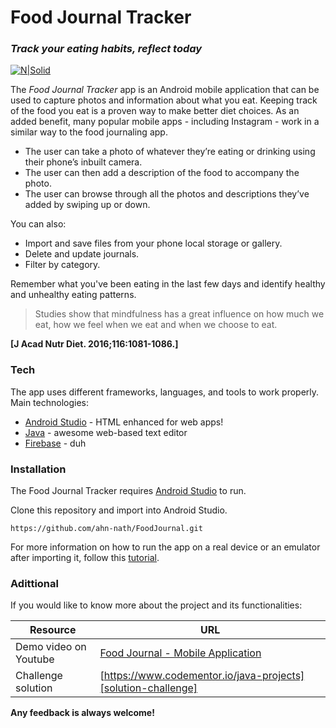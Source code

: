 # Food Journal Tracker
### _Track your eating habits, reflect today_
[![N|Solid](https://cldup.com/dTxpPi9lDf.thumb.png)](https://nodesource.com/products/nsolid)

The _Food Journal Tracker_ app is an Android mobile application that can be used to capture photos and information about what you eat. Keeping track of the food you eat is a proven way to make better diet choices. As an added benefit, many popular mobile apps - including Instagram - work in a similar way to the food journaling app. 

  - The user can take a photo of whatever they’re eating or drinking using their phone’s inbuilt camera.
  - The user can then add a description of the food to accompany the photo.
  - The user can browse through all the photos and descriptions they’ve added by swiping up or down.

You can also:
  - Import and save files from your phone local storage or gallery.
  - Delete and update journals.
  - Filter by category.

Remember what you've been eating in the last few days and identify healthy and unhealthy eating patterns.  

> Studies show that mindfulness has a great influence
> on how much we eat, how we feel when we eat and when we choose to eat.
 
 **[J Acad Nutr Diet. 2016;116:1081-1086.]** 


### Tech

The app uses different frameworks, languages, and tools to work properly. Main technologies:

* [Android Studio] - HTML enhanced for web apps!
* [Java] - awesome web-based text editor
* [Firebase] - duh

### Installation
The Food Journal Tracker requires [Android Studio](https://developer.android.com/studio)  to run.

Clone this repository and import into Android Studio.

```
https://github.com/ahn-nath/FoodJournal.git
```
For more information on how to run the app on a real device or an emulator after importing it, follow this [tutorial](https://developer.android.com/training/basics/firstapp/running-app).

### Adittional 

If you would like to know more about the project and its functionalities:

| Resource | URL|
| ------ | ------ |
| Demo video on Youtube | [Food Journal - Mobile Application][youtube-demo] |
| Challenge solution | [https://www.codementor.io/java-projects][solution-challenge] |


**Any feedback is always welcome!**

[//]: # (These are reference links used in the body of this note and get stripped out when the markdown processor does its job.)


   [Android Studio]: <https://developer.android.com/studio>
   [Java]: <https://www.java.com/>
   [Firebase]: <https://firebase.google.com/>

   [youtube-demo]: <https://www.youtube.com/watch?v=4Ho6JYXX9-Y&t=215s>
   [solution-challenge]: <https://www.codementor.io/project-solutions/bcyt4asqy9>
  

 
